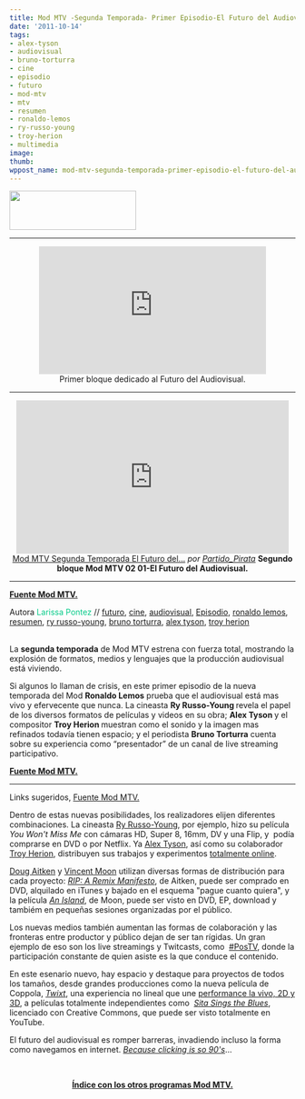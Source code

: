 ```yaml
---
title: Mod MTV -Segunda Temporada- Primer Episodio-El Futuro del Audiovisual
date: '2011-10-14'
tags:
- alex-tyson
- audiovisual
- bruno-torturra
- cine
- episodio
- futuro
- mod-mtv
- mtv
- resumen
- ronaldo-lemos
- ry-russo-young
- troy-herion
- multimedia
image: 
thumb: 
wppost_name: mod-mtv-segunda-temporada-primer-episodio-el-futuro-del-audiovisual
---
```


<a href="https://partidopirata.com.ar/wp-content/uploads/2011/05/movmtv.jpg"><img class="aligncenter size-full wp-image-954" title="Mod MTV" src="https://partidopirata.com.ar/wp-content/uploads/2011/05/movmtv.jpg" alt="" width="223" height="69" /></a>

<hr />

<center>
<iframe src="http://player.vimeo.com/video/37471314?title=0&amp;byline=0&amp;portrait=0" frameborder="0" width="400" height="225"></iframe></center><center></center><center>Primer bloque dedicado al Futuro del Audiovisual.</center>

<hr />
<p style="text-align: center;"><iframe src="http://www.dailymotion.com/embed/video/xurb9o" frameborder="0" width="480" height="270"></iframe>
<a href="http://www.dailymotion.com/video/xurb9o_mod-mtv-segunda-temporada-el-futuro-del-audiovisual-segundo-bloque_tech" target="_blank">Mod MTV Segunda Temporada El Futuro del...</a> <em>por <a href="http://www.dailymotion.com/Partido_Pirata" target="_blank">Partido_Pirata</a></em>
<strong>Segundo bloque Mod MTV 02 01-El Futuro del Audiovisual.</strong></p>


<hr />

<strong><a href="http://mtv.uol.com.br/programas/mod/blog/mod-02x01-o-futuro-do-audiovisual" target="_blank">Fuente Mod MTV.</a></strong>
<div>Autora <span style="color: #06cb89;">Larissa Pontez</span> // <a href="http://mtv.uol.com.br/programas/mod/blog?categoria=futuro">futuro</a>, <a href="http://mtv.uol.com.br/programas/mod/blog?categoria=cinema">cine</a>, <a href="http://mtv.uol.com.br/programas/mod/blog?categoria=audiovisual">audiovisual</a>, <a href="http://mtv.uol.com.br/programas/mod/blog?categoria=Epis%C3%B3dio">Episodio</a>, <a href="http://mtv.uol.com.br/programas/mod/blog?categoria=ronaldo+lemos">ronaldo lemos</a>, <a href="http://mtv.uol.com.br/programas/mod/blog?categoria=resumo">resumen</a>, <a href="http://mtv.uol.com.br/programas/mod/blog?categoria=ry+russo-young">ry russo-young</a>, <a href="http://mtv.uol.com.br/programas/mod/blog?categoria=bruno+torturra">bruno torturra</a>, <a href="http://mtv.uol.com.br/programas/mod/blog?categoria=alex+tyson">alex tyson</a>, <a href="http://mtv.uol.com.br/programas/mod/blog?categoria=troy+herion">troy herion</a></div>
&nbsp;

La <strong>segunda temporada</strong> de Mod MTV estrena con fuerza total, mostrando la explosión de formatos, medios y lenguajes que la producción audiovisual está viviendo.

Si algunos lo llaman de crisis, en este primer episodio de la nueva temporada del Mod <strong>Ronaldo Lemos</strong> prueba que el audiovisual está mas vivo y efervecente que nunca. La cineasta <strong>Ry Russo-Young </strong>revela el papel de los diversos formatos de películas y videos en su obra; <strong>Alex Tyson </strong>y el compositor <strong>Troy Herion </strong>muestran como el sonido y la imagen mas refinados todavía tienen espacio; y el periodista <strong>Bruno Torturra</strong> cuenta sobre su experiencia como “presentador” de un canal de live streaming participativo.
<strong></strong><strong></strong>

<strong><a href="http://mtv.uol.com.br/programas/mod/blog/mod-02x01-o-futuro-do-audiovisual" target="_blank">Fuente Mod MTV.</a></strong>

<hr />

Links sugeridos,
<a href="http://mtv.uol.com.br/programas/mod/blog/futuro-do-audiovisual-links" target="_blank">Fuente Mod MTV.</a>

Dentro de estas nuevas posibilidades, los realizadores elijen diferentes combinaciones. La cineasta <a href="http://www.ryrussoyoung.com/" target="_blank">Ry Russo-Young</a>, por ejemplo, hizo su película <em>You Won't Miss Me</em> con cámaras HD, Super 8, 16mm, DV y una Flip, y  podía comprarse en DVD o por Netflix. Ya <a href="http://www.alextyson.net/" target="_blank">Alex Tyson</a>, así como su colaborador <a href="http://www.troyherion.com/" target="_blank">Troy Herion</a>, distribuyen sus trabajos y experimentos <a href="http://baroquesuite.tumblr.com/" target="_blank">totalmente online</a>.

<a href="http://dougaitkenworkshop.com/" target="_blank">Doug Aitken</a> y <a href="http://www.vincentmoon.com/" target="_blank">Vincent Moon</a> utilizan diversas formas de distribución para cada proyecto: <em><a href="http://ripremix.com/" target="_blank">RIP: A Remix Manifesto</a></em>, de Aitken, puede ser comprado en DVD, alquilado en iTunes y bajado en el esquema "pague cuanto quiera", y la película <em><a href="http://anisland.cc/" target="_blank">An Island</a></em>, de Moon, puede ser visto en DVD, EP, download y tambiém en pequeñas sesiones organizadas por el público.

Los nuevas medios también aumentan las formas de colaboración y las fronteras entre productor y público dejan de ser tan rígidas. Un gran ejemplo de eso son los live streamings y Twitcasts, como  <a href="http://postv.org/" target="_blank">#PosTV</a>, donde la participación constante de quien asiste es la que conduce el contenido.

En este esenario nuevo, hay espacio y destaque para proyectos de todos los tamaños, desde grandes producciones como la nueva película de Coppola, <em><a href="http://www.youtube.com/watch?v=CtLHPKigPc4&amp;feature=player_embedded" target="_blank">Twixt</a></em>, una experiencia no lineal que une <a href="http://www.thecreatorsproject.com/pt-br/blog/mistura-no-cinema-itwixti-de-francis-ford-coppola-vai-embarcar-em-turn%C3%AA-interativa" target="_blank">performance la vivo, 2D y 3D</a>, a películas totalmente independientes como  <em><a href="http://www.sitasingstheblues.com/" target="_blank">Sita Sings the Blues</a></em>, licenciado con Creative Commons, que puede ser visto totalmente en YouTube.

El futuro del audiovisual es romper barreras, invadiendo incluso la forma como navegamos en internet. <em><a href="http://www.becauseclickingisso90s.com/" target="_blank">Because clicking is so 90's</a></em>...

&nbsp;
<p style="text-align: center;"><strong><a href="http://partido-pirata.blogspot.com/2011/10/mod-mtv-segunda-temporada.html">Índice con los otros programas Mod MTV.</a></strong></p>
